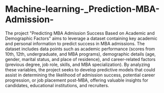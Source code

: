 # Machine-learning-_Prediction-MBA-Admission-

The project "Predicting MBA Admission Success Based on Academic and Demographic Factors" aims to leverage a dataset containing key academic and personal information to predict success in MBA admissions. The dataset includes data points such as academic performance (scores from 10th, 12th, undergraduate, and MBA programs), demographic details (age, gender, marital status, and place of residence), and career-related factors (previous degree, job role, skills, and MBA specialization). By analyzing these variables, the project seeks to develop predictive models that could assist in determining the likelihood of admission success, potential career progression, or job placement post-MBA, offering valuable insights for candidates, educational institutions, and recruiters.
